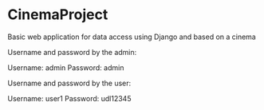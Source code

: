 # CinemaProject
Basic web application for data access using Django and based on a cinema

Username and password by the admin:

Username: admin
Password: admin

Username and password by the user:

Username: user1
Password: udl12345
